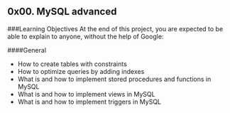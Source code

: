 ## 0x00. MySQL advanced
###Learning Objectives
At the end of this project, you are expected to be able to explain to anyone, without the help of Google:

####General
- How to create tables with constraints
- How to optimize queries by adding indexes
- What is and how to implement stored procedures and functions in MySQL
- What is and how to implement views in MySQL
- What is and how to implement triggers in MySQL
